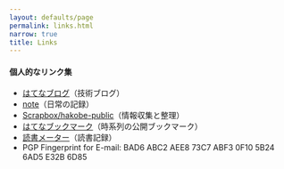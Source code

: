 ```yaml
---
layout: defaults/page
permalink: links.html
narrow: true
title: Links
---
```


#### 個人的なリンク集

- [はてなブログ](https://hakobe-tan.hatenablog.com)（技術ブログ）
- [note](https://note.com/hakobe)（日常の記録）
- [Scrapbox/hakobe-public](https://scrapbox.io/hakobe-public/)（情報収集と整理）
- [はてなブックマーク](https://b.hatena.ne.jp/hakobe_tan/)（時系列の公開ブックマーク）
- [読書メーター](https://bookmeter.com/users/969172)（読書記録）
- PGP Fingerprint for E-mail: BAD6 ABC2 AEE8 73C7 ABF3 0F10 5B24 6AD5 E32B 6D85
